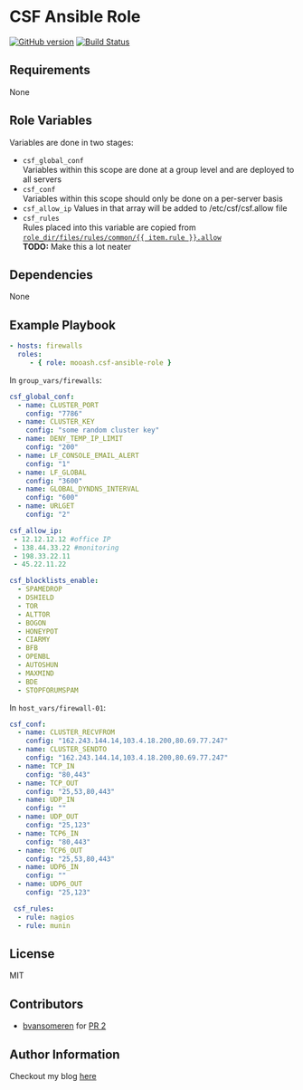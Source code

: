 CSF Ansible Role
=========

[![GitHub version](https://badge.fury.io/gh/jloh%2Fcsf-ansible-role.svg)](http://badge.fury.io/gh/jloh%2Fcsf-ansible-role) [![Build Status](https://travis-ci.org/jloh/csf-ansible-role.svg?branch=master)](https://travis-ci.org/jloh/csf-ansible-role)

Requirements
------------

None

Role Variables
--------------

Variables are done in two stages:

 * `csf_global_conf`  
   Variables within this scope are done at a group level and are deployed to all servers
 * `csf_conf`  
   Variables within this scope should only be done on a per-server basis
 * `csf_allow_ip`
   Values in that array will be added to /etc/csf/csf.allow file 
 * `csf_rules`  
   Rules placed into this variable are copied from [`role_dir/files/rules/common/{{ item.rule }}.allow`](files/rules/common)  
   **TODO:** Make this a lot neater

Dependencies
------------

None

Example Playbook
----------------

```yaml
- hosts: firewalls
  roles:
     - { role: mooash.csf-ansible-role }
```

In `group_vars/firewalls`:

```yaml
csf_global_conf:
  - name: CLUSTER_PORT
    config: "7786"
  - name: CLUSTER_KEY
    config: "some random cluster key"
  - name: DENY_TEMP_IP_LIMIT
    config: "200"
  - name: LF_CONSOLE_EMAIL_ALERT
    config: "1"
  - name: LF_GLOBAL
    config: "3600"
  - name: GLOBAL_DYNDNS_INTERVAL
    config: "600"
  - name: URLGET
    config: "2"

csf_allow_ip:
 - 12.12.12.12 #office IP
 - 138.44.33.22 #monitoring
 - 198.33.22.11
 - 45.22.11.22

csf_blocklists_enable:
  - SPAMEDROP
  - DSHIELD
  - TOR
  - ALTTOR
  - BOGON
  - HONEYPOT
  - CIARMY
  - BFB
  - OPENBL
  - AUTOSHUN
  - MAXMIND
  - BDE
  - STOPFORUMSPAM
```


In `host_vars/firewall-01`:

```yaml
csf_conf:
  - name: CLUSTER_RECVFROM
    config: "162.243.144.14,103.4.18.200,80.69.77.247"
  - name: CLUSTER_SENDTO
    config: "162.243.144.14,103.4.18.200,80.69.77.247"
  - name: TCP_IN
    config: "80,443"
  - name: TCP_OUT
    config: "25,53,80,443"
  - name: UDP_IN
    config: ""
  - name: UDP_OUT
    config: "25,123"
  - name: TCP6_IN
    config: "80,443"
  - name: TCP6_OUT
    config: "25,53,80,443"
  - name: UDP6_IN
    config: ""
  - name: UDP6_OUT
    config: "25,123"

 csf_rules:
  - rule: nagios
  - rule: munin
```

License
-------

MIT

Contributors
------------

 * [bvansomeren](https://github.com/bvansomeren) for [PR 2](https://github.com/Mooash/csf-ansible-role/pull/2)

Author Information
------------------

Checkout my blog [here](https://blog.jloh.co/#pk_campaign=GitHub-Project&pk_kwd=csf-ansible-role)
